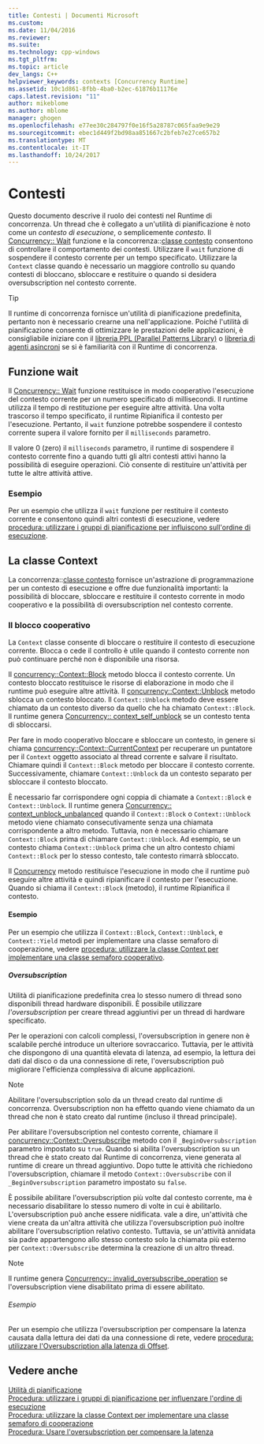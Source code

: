 ```yaml
---
title: Contesti | Documenti Microsoft
ms.custom: 
ms.date: 11/04/2016
ms.reviewer: 
ms.suite: 
ms.technology: cpp-windows
ms.tgt_pltfrm: 
ms.topic: article
dev_langs: C++
helpviewer_keywords: contexts [Concurrency Runtime]
ms.assetid: 10c1d861-8fbb-4ba0-b2ec-61876b11176e
caps.latest.revision: "11"
author: mikeblome
ms.author: mblome
manager: ghogen
ms.openlocfilehash: e77ee30c284797f0e16f5a28787c065faa9e9e29
ms.sourcegitcommit: ebec1d449f2bd98aa851667c2bfeb7e27ce657b2
ms.translationtype: MT
ms.contentlocale: it-IT
ms.lasthandoff: 10/24/2017
---
```

# <a name="contexts"></a>Contesti

Questo documento descrive il ruolo dei contesti nel Runtime di concorrenza. Un thread che è collegato a un'utilità di pianificazione è noto come un *contesto di esecuzione*, o semplicemente *contesto*. Il [Concurrency:: Wait](reference/concurrency-namespace-functions.md#wait) funzione e la concorrenza::[classe contesto](../../parallel/concrt/reference/context-class.md) consentono di controllare il comportamento dei contesti. Utilizzare il `wait` funzione di sospendere il contesto corrente per un tempo specificato. Utilizzare la `Context` classe quando è necessario un maggiore controllo su quando contesti di bloccano, sbloccare e restituire o quando si desidera oversubscription nel contesto corrente.  
  
> [!TIP]
>  Il runtime di concorrenza fornisce un'utilità di pianificazione predefinita, pertanto non è necessario crearne una nell'applicazione. Poiché l'utilità di pianificazione consente di ottimizzare le prestazioni delle applicazioni, è consigliabile iniziare con il [libreria PPL (Parallel Patterns Library)](../../parallel/concrt/parallel-patterns-library-ppl.md) o [libreria di agenti asincroni](../../parallel/concrt/asynchronous-agents-library.md) se si è familiarità con il Runtime di concorrenza.  
  
## <a name="the-wait-function"></a>Funzione wait  

 Il [Concurrency:: Wait](reference/concurrency-namespace-functions.md#wait) funzione restituisce in modo cooperativo l'esecuzione del contesto corrente per un numero specificato di millisecondi. Il runtime utilizza il tempo di restituzione per eseguire altre attività. Una volta trascorso il tempo specificato, il runtime Ripianifica il contesto per l'esecuzione. Pertanto, il `wait` funzione potrebbe sospendere il contesto corrente supera il valore fornito per il `milliseconds` parametro.  
  
 Il valore 0 (zero) il `milliseconds` parametro, il runtime di sospendere il contesto corrente fino a quando tutti gli altri contesti attivi hanno la possibilità di eseguire operazioni. Ciò consente di restituire un'attività per tutte le altre attività attive.  
  
### <a name="example"></a>Esempio  
 Per un esempio che utilizza il `wait` funzione per restituire il contesto corrente e consentono quindi altri contesti di esecuzione, vedere [procedura: utilizzare i gruppi di pianificazione per influiscono sull'ordine di esecuzione](../../parallel/concrt/how-to-use-schedule-groups-to-influence-order-of-execution.md).  
  
## <a name="the-context-class"></a>La classe Context  
 La concorrenza::[classe contesto](../../parallel/concrt/reference/context-class.md) fornisce un'astrazione di programmazione per un contesto di esecuzione e offre due funzionalità importanti: la possibilità di bloccare, sbloccare e restituire il contesto corrente in modo cooperativo e la possibilità di oversubscription nel contesto corrente.  
  
### <a name="cooperative-blocking"></a>Il blocco cooperativo  
 La `Context` classe consente di bloccare o restituire il contesto di esecuzione corrente. Blocca o cede il controllo è utile quando il contesto corrente non può continuare perché non è disponibile una risorsa.  
  

 Il [concurrency::Context::Block](reference/context-class.md#block) metodo blocca il contesto corrente. Un contesto bloccato restituisce le risorse di elaborazione in modo che il runtime può eseguire altre attività. Il [concurrency::Context::Unblock](reference/context-class.md#unblock) metodo sblocca un contesto bloccato. Il `Context::Unblock` metodo deve essere chiamato da un contesto diverso da quello che ha chiamato `Context::Block`. Il runtime genera [Concurrency:: context_self_unblock](../../parallel/concrt/reference/context-self-unblock-class.md) se un contesto tenta di sbloccarsi.  
  
 Per fare in modo cooperativo bloccare e sbloccare un contesto, in genere si chiama [concurrency::Context::CurrentContext](reference/context-class.md#currentcontext) per recuperare un puntatore per il `Context` oggetto associato al thread corrente e salvare il risultato. Chiamare quindi il `Context::Block` metodo per bloccare il contesto corrente. Successivamente, chiamare `Context::Unblock` da un contesto separato per sbloccare il contesto bloccato.  
  
 È necessario far corrispondere ogni coppia di chiamate a `Context::Block` e `Context::Unblock`. Il runtime genera [Concurrency:: context_unblock_unbalanced](../../parallel/concrt/reference/context-unblock-unbalanced-class.md) quando il `Context::Block` o `Context::Unblock` metodo viene chiamato consecutivamente senza una chiamata corrispondente a altro metodo. Tuttavia, non è necessario chiamare `Context::Block` prima di chiamare `Context::Unblock`. Ad esempio, se un contesto chiama `Context::Unblock` prima che un altro contesto chiami `Context::Block` per lo stesso contesto, tale contesto rimarrà sbloccato.  
  
 Il [Concurrency](reference/context-class.md#yield) metodo restituisce l'esecuzione in modo che il runtime può eseguire altre attività e quindi ripianificare il contesto per l'esecuzione. Quando si chiama il `Context::Block` (metodo), il runtime Ripianifica il contesto.  

  
#### <a name="example"></a>Esempio  
 Per un esempio che utilizza il `Context::Block`, `Context::Unblock`, e `Context::Yield` metodi per implementare una classe semaforo di cooperazione, vedere [procedura: utilizzare la classe Context per implementare una classe semaforo cooperativo](../../parallel/concrt/how-to-use-the-context-class-to-implement-a-cooperative-semaphore.md).  
  
##### <a name="oversubscription"></a>Oversubscription  
 Utilità di pianificazione predefinita crea lo stesso numero di thread sono disponibili thread hardware disponibili. È possibile utilizzare *l'oversubscription* per creare thread aggiuntivi per un thread di hardware specificato.  
  
 Per le operazioni con calcoli complessi, l'oversubscription in genere non è scalabile perché introduce un ulteriore sovraccarico. Tuttavia, per le attività che dispongono di una quantità elevata di latenza, ad esempio, la lettura dei dati dal disco o da una connessione di rete, l'oversubscription può migliorare l'efficienza complessiva di alcune applicazioni.  
  
> [!NOTE]
>  Abilitare l'oversubscription solo da un thread creato dal runtime di concorrenza. Oversubscription non ha effetto quando viene chiamato da un thread che non è stato creato dal runtime (incluso il thread principale).  
  
 Per abilitare l'oversubscription nel contesto corrente, chiamare il [concurrency::Context::Oversubscribe](reference/context-class.md#oversubscribe) metodo con il `_BeginOversubscription` parametro impostato su `true`. Quando si abilita l'oversubscription su un thread che è stato creato dal Runtime di concorrenza, viene generata al runtime di creare un thread aggiuntivo. Dopo tutte le attività che richiedono l'oversubscription, chiamare il metodo `Context::Oversubscribe` con il `_BeginOversubscription` parametro impostato su `false`.  

  
 È possibile abilitare l'oversubscription più volte dal contesto corrente, ma è necessario disabilitare lo stesso numero di volte in cui è abilitarlo. L'oversubscription può anche essere nidificata. vale a dire, un'attività che viene creata da un'altra attività che utilizza l'oversubscription può inoltre abilitare l'oversubscription relativo contesto. Tuttavia, se un'attività annidata sia padre appartengono allo stesso contesto solo la chiamata più esterno per `Context::Oversubscribe` determina la creazione di un altro thread.  
  
> [!NOTE]
>  Il runtime genera [Concurrency:: invalid_oversubscribe_operation](../../parallel/concrt/reference/invalid-oversubscribe-operation-class.md) se l'oversubscription viene disabilitato prima di essere abilitato.  
  
###### <a name="example"></a>Esempio  
 Per un esempio che utilizza l'oversubscription per compensare la latenza causata dalla lettura dei dati da una connessione di rete, vedere [procedura: utilizzare l'Oversubscription alla latenza di Offset](../../parallel/concrt/how-to-use-oversubscription-to-offset-latency.md).  
  
## <a name="see-also"></a>Vedere anche  
 [Utilità di pianificazione](../../parallel/concrt/task-scheduler-concurrency-runtime.md)   
 [Procedura: utilizzare i gruppi di pianificazione per influenzare l'ordine di esecuzione](../../parallel/concrt/how-to-use-schedule-groups-to-influence-order-of-execution.md)   
 [Procedura: utilizzare la classe Context per implementare una classe semaforo di cooperazione](../../parallel/concrt/how-to-use-the-context-class-to-implement-a-cooperative-semaphore.md)   
 [Procedura: Usare l'oversubscription per compensare la latenza](../../parallel/concrt/how-to-use-oversubscription-to-offset-latency.md)

